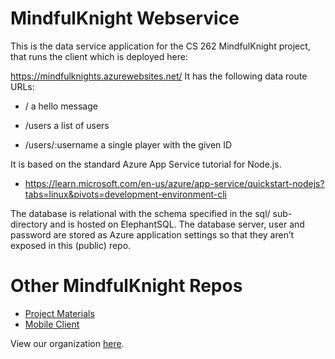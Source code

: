 # MindfulKnight Webservice

This is the data service application for the CS 262 MindfulKnight project, that runs the client which is deployed here:

https://mindfulknights.azurewebsites.net/
It has the following data route URLs:

- / a hello message

- /users a list of users

- /users/:username a single player with the given ID

It is based on the standard Azure App Service tutorial for Node.js.

- https://learn.microsoft.com/en-us/azure/app-service/quickstart-nodejs?tabs=linux&pivots=development-environment-cli

The database is relational with the schema specified in the sql/ sub-directory and is hosted on ElephantSQL. The database server, user and password are stored as Azure application settings so that they aren’t exposed in this (public) repo.

# Other MindfulKnight Repos
- [Project Materials](https://github.com/calvin-cs262-fall2023-teamh/stressReliver-project)
- [Mobile Client](https://github.com/calvin-cs262-fall2023-teamh/stressReliever-client)

View our organization [here](https://github.com/calvin-cs262-fall2023-teamh).
